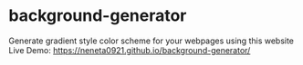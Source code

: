 # background-generator
Generate gradient style color scheme for your webpages using this website
Live Demo: https://neneta0921.github.io/background-generator/
